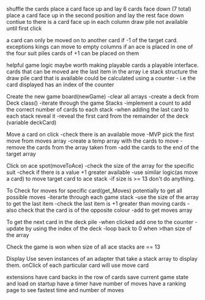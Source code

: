 shuffle the cards
place a card face up and lay 6 cards face down (7 total)
place a card face up in the second position and lay the rest face down 
contiue to there is a card face up in each column
draw pile not available until first click

a card can only be moved on to another card if -1 of the target card.
exceptions 
  kings can move to empty columns
  if an ace is placed in one of the four suit piles cards of +1 can be placed on them

helpful game logic
  maybe worth making playable cards a playable interface.
  cards that can be moved are the last item in the array i.e stack structure
  the draw pile card that is available could be calculated using a counter
    - i.e the card displayed has an index of the counter

Create the new game board(newGame)
  -clear all arrays
  -create a deck from Deck class()
  -iterate through the game Stacks
  -implement a count to add the correct number of cards to each stack
  -when adding the last card to each stack reveal it
  -reveal the first card from the remainder of the deck (variable deckCard)

Move a card on click
  -check there is an available move
  -MVP pick the first move from moves array
  -create a temp array with the cards to move
  -remove the cards from the array taken from 
  -add the cards to the end of the target array

Click on ace spot(moveToAce)
  -check the size of the array for the specific suit
  -check if there is a value +1 greater available
  -use similar logic(as move a card) to move target card to ace stack
  -if size is >= 13 don't do anything.

To Check for moves for specific card(get_Moves) potentially to get all possible moves
  -iterarte through each game stack
  -use the size of the array to get the last item
  -check the last item is +1 greater than moving cards
  -also check that the card is of the opposite colour
  -add to get moves array


To get the next card in the deck pile
  -when clicked add one to the counter
  -update by using the index of the deck
  -loop back to 0 when >than size of the array

Check the game is won when size of all ace stacks are == 13

Display
Use seven instances of an adapter that take a stack array to display them.
onClick of each particular card will use move card


extensions
  have card backs in the row of cards
  save current game state and load on startup
  have a timer
  have number of moves
  have a ranking page to see fastest time and number of moves